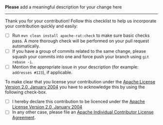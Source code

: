 **Please** add a meaningful description for your change here

------------------------

Thank you for your contribution! Follow this checklist to help us incorporate your contribution quickly and easily:
- [ ] Run `mvn clean install apache-rat:check` to make sure basic checks pass. A more thorough check will be performed on your pull request automatically.
- [ ] If you have a group of commits related to the same change, please squash your commits into one and force push your branch using `git rebase -i`.
- [ ] Mention the appropriate issue in your description (for example: `addresses #123`), if applicable.

To make clear that you license your contribution under the [Apache License Version 2.0, January 2004](http://www.apache.org/licenses/LICENSE-2.0)
you have to acknowledge this by using the following check-box.

- [ ] I hereby declare this contribution to be licenced under the [Apache License Version 2.0, January 2004](http://www.apache.org/licenses/LICENSE-2.0)
- [ ] In any other case, please file an [Apache Individual Contributor License Agreement](https://www.apache.org/licenses/icla.pdf).